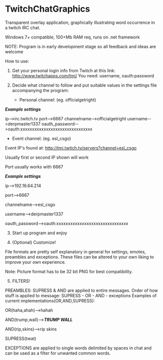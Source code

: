 # TwitchChatGraphics
Transparent overlay application, graphically illustrating word occurrence in a twitch IRC chat.

Windows 7+ compatible, 100+Mb RAM req, runs on .net framework

NOTE: Program is in early development stage so all feedback and ideas are welcome

How to use:

1. Get your personal login info from Twitch at this link:
   http://www.twitchapps.com/tmi/
   You need: username, oauth:password

2. Decide what channel to follow and put suitable values in the settings file accompanying the program:
   - Personal channel: (eg. officialgetright)

___Example settings___

ip-->irc.twitch.tv
port-->6667
channelname-->officialgetright
username-->derpmaster1337
oauth_password-->oauth:xxxxxxxxxxxxxxxxxxxxxxxxxxxxxxx

- Event channel: (eg. esl_csgo)

Event IP's found at: http://tmi.twitch.tv/servers?channel=esl_csgo

Usually first or second IP shown will work

Port usually works with 6667


___Example settings___

ip-->192.16.64.214

port-->6667

channelname-->esl_csgo

username-->derpmaster1337

oauth_password-->oauth:xxxxxxxxxxxxxxxxxxxxxxxxxxxxxxx

3. Start up program and enjoy

4. (Optional) Customize!

File formats are pretty self explanatory in general for settings, emotes, preambles and exceptions.
These files can be altered to your own liking to improve your own experience.

Note: Picture format has to be 32 bit PNG for best compatibility.

5. FILTERS!

PREAMBLES: SUPRESS & AND are applied to entire messages.
Order of how stuff is applied to message: SUPRESS - OR - AND - exceptions
Examples of current implementations(OR,AND,SUPRESS):

OR(haha,ahah)-->hahah

AND(trump,wall)-->_____TRUMP WALL_____

AND(rip,skins)-->rip skins

SUPRESS(twat)

EXCEPTIONS are applied to single words delimited by spaces in chat and can be used as a filter for unwanted common words.
